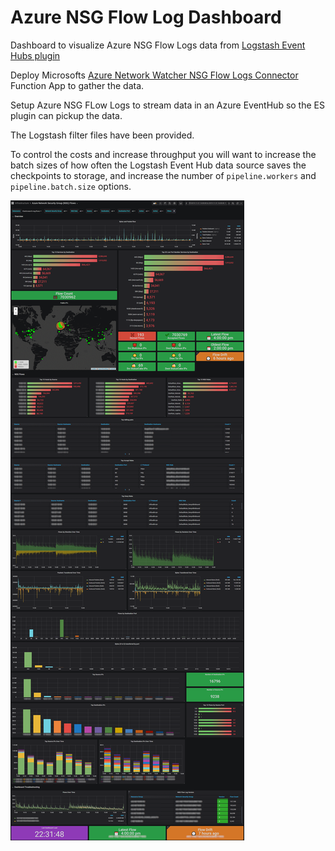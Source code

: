 # Azure NSG Flow Log Dashboard
Dashboard to visualize Azure NSG Flow Logs data from [Logstash Event Hubs plugin](https://www.elastic.co/guide/en/logstash/current/plugins-inputs-azure_event_hubs.html)

Deploy Microsofts [Azure Network Watcher NSG Flow Logs Connector](https://github.com/microsoft/AzureNetworkWatcherNSGFlowLogsConnector) Function App to gather the data.

Setup Azure NSG FLow Logs to stream data in an Azure EventHub so the ES plugin can pickup the data.

The Logstash filter files have been provided.

To control the costs and increase throughput you will want to increase the batch sizes of how often the Logstash Event Hub data source saves the checkpoints to storage, and increase the number of `pipeline.workers` and `pipeline.batch.size` options.

![Azure NSG Flow Log Dashboard](./grafana-azure-nsgflow-log01.png)
